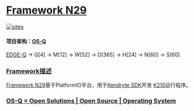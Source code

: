 ﻿# [Framework N29](https://github.com/OS-Q/N29)

[![sites](http://182.61.61.133/link/resources/OSQ.png)](http://www.OS-Q.com)

#### 项目架构：[OS-Q](https://github.com/OS-Q)

[EDGE-Q](https://github.com/OS-Q/EDGE-Q) -> Q[4] -> M[12] -> W[52] -> D[365] -> H[24] -> N[60] -> S[60]

### [Framework描述](https://github.com/OS-Q/N29/wiki) 

[Framework N29](https://github.com/OS-Q/N29)基于PlatformIO平台，用于[Kendryte SDK](https://github.com/kendryte/kendryte-standalone-sdk)开发 [K210](https://github.com/sochub/K210)运行程序。

### [OS-Q = Open Solutions | Open Source |  Operating System ](http://www.OS-Q.com/N29)